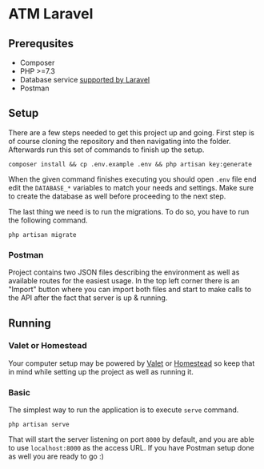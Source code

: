 # ATM Laravel

## Prerequsites

* Composer
* PHP >=7.3
* Database service [supported by Laravel](https://laravel.com/docs/8.x/database)
* Postman

## Setup

There are a few steps needed to get this project up and going. First step is of course cloning the repository and then
navigating into the folder. Afterwards run this set of commands to finish up the setup.

```shell
composer install && cp .env.example .env && php artisan key:generate
```

When the given command finishes executing you should open `.env` file end edit the `DATABASE_*` variables to match your
needs and settings. Make sure to create the database as well before proceeding to the next step.

The last thing we need is to run the migrations. To do so, you have to run the following command.

```shell
php artisan migrate
```

### Postman

Project contains two JSON files describing the environment as well as available routes for the easiest usage. In the top
left corner there is an "Import" button where you can import both files and start to make calls to the API after the
fact that server is up & running.

## Running

### Valet or Homestead

Your computer setup may be powered by [Valet](https://laravel.com/docs/8.x/valet)
or [Homestead](https://laravel.com/docs/8.x/homestead) so keep that in mind while setting up the project as well as
running it.

### Basic

The simplest way to run the application is to execute `serve` command.

```shell
php artisan serve
```

That will start the server listening on port `8000` by default, and you are able to use `localhost:8000` as the access
URL. If you have Postman setup done as well you are ready to go :)
